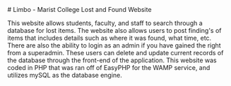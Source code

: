 <snippet>
# Limbo - Marist College Lost and Found Website

This website allows students, faculty, and staff to search through a database for lost items.  The website also allows users to post finding's of items that includes details such as where it was found, what time, etc.  There are also the ability to login as an admin if you have gained the right from a superadmin.  These users can delete and update current records of the database through the front-end of the application.  This website was coded in PHP that was ran off of EasyPHP for the WAMP service, and utilizes mySQL as the database engine.    

</snippet>
